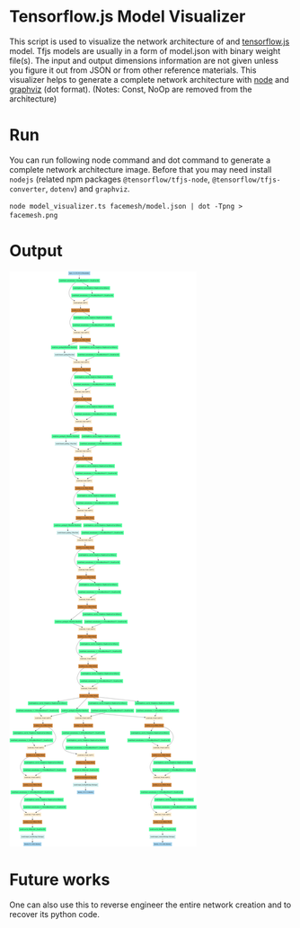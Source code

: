 # Tensorflow.js Model Visualizer

This script is used to visualize the network architecture of and [tensorflow.js](https://github.com/tensorflow/tfjs) model. Tfjs models are usually in a form of model.json with binary weight file(s). The input and output dimensions information are not given unless you figure it out from JSON or from other reference materials. This visualizer helps to generate a complete network architecture with [node](https://github.com/nodejs/node) and [graphviz](https://graphviz.org/) (dot format). (Notes: Const, NoOp are removed from the architecture)

# Run
You can run following node command and dot command to generate a complete network architecture image. Before that you may need install `nodejs` (related npm packages `@tensorflow/tfjs-node`, `@tensorflow/tfjs-converter`, `dotenv`) and `graphviz`. 

```shell
node model_visualizer.ts facemesh/model.json | dot -Tpng > facemesh.png
```
# Output

![facemesh](https://raw.githubusercontent.com/Erickrus/tfjs_model_visualizer/main/facemesh.png)

# Future works
One can also use this to reverse engineer the entire network creation and to recover its python code.
